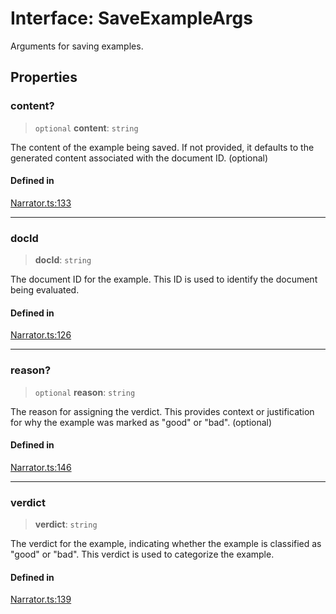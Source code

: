 # Interface: SaveExampleArgs

Arguments for saving examples.

## Properties

### content?

> `optional` **content**: `string`

The content of the example being saved.
If not provided, it defaults to the generated content associated with the document ID.
(optional)

#### Defined in

[Narrator.ts:133](https://github.com/edspencer/narrator-ai/blob/a524b8822fae61097d8b11019e587b0b06c3350a/packages/narrator-ai/src/Narrator.ts#L133)

***

### docId

> **docId**: `string`

The document ID for the example. This ID is used to identify the document being evaluated.

#### Defined in

[Narrator.ts:126](https://github.com/edspencer/narrator-ai/blob/a524b8822fae61097d8b11019e587b0b06c3350a/packages/narrator-ai/src/Narrator.ts#L126)

***

### reason?

> `optional` **reason**: `string`

The reason for assigning the verdict. This provides context or justification for why
the example was marked as "good" or "bad".
(optional)

#### Defined in

[Narrator.ts:146](https://github.com/edspencer/narrator-ai/blob/a524b8822fae61097d8b11019e587b0b06c3350a/packages/narrator-ai/src/Narrator.ts#L146)

***

### verdict

> **verdict**: `string`

The verdict for the example, indicating whether the example is classified as "good" or "bad".
This verdict is used to categorize the example.

#### Defined in

[Narrator.ts:139](https://github.com/edspencer/narrator-ai/blob/a524b8822fae61097d8b11019e587b0b06c3350a/packages/narrator-ai/src/Narrator.ts#L139)
